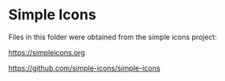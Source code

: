 # Simple Icons

Files in this folder were obtained from the simple icons project:

https://simpleicons.org

https://github.com/simple-icons/simple-icons
